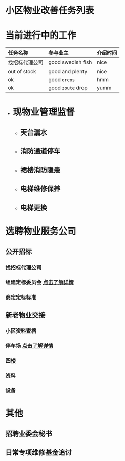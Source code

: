 # 小区物业改善任务列表


# 当前进行中的工作

| 任务名称        | 参与业主         | 介绍时间 |
|:-------------|:------------------|:------|
| 找招标代理公司| good swedish fish | nice  |
| out of stock | good and plenty   | nice  |
| ok           | good `oreos`      | hmm   |
| ok           | good `zoute` drop | yumm  |


- # 现物业管理监督

  - ## 天台漏水

  - ## 消防通道停车

  - ## 裙楼消防隐患

  - ## 电梯维修保养

  - ## 电梯更换


# 选聘物业服务公司

## 公开招标

### 找招标代理公司

### 组建定标委员会 [点击了解详情](./dingbiaoweiyuanhui.html)

### 商定定标标准

## 新老物业交接

### 小区资料查档

### 停车场 [点击了解详情](./carpark-benifit.html)

### 四楼

### 资料

### 设备

## 




# 其他

## 招聘业委会秘书

## 日常专项维修基金追讨
